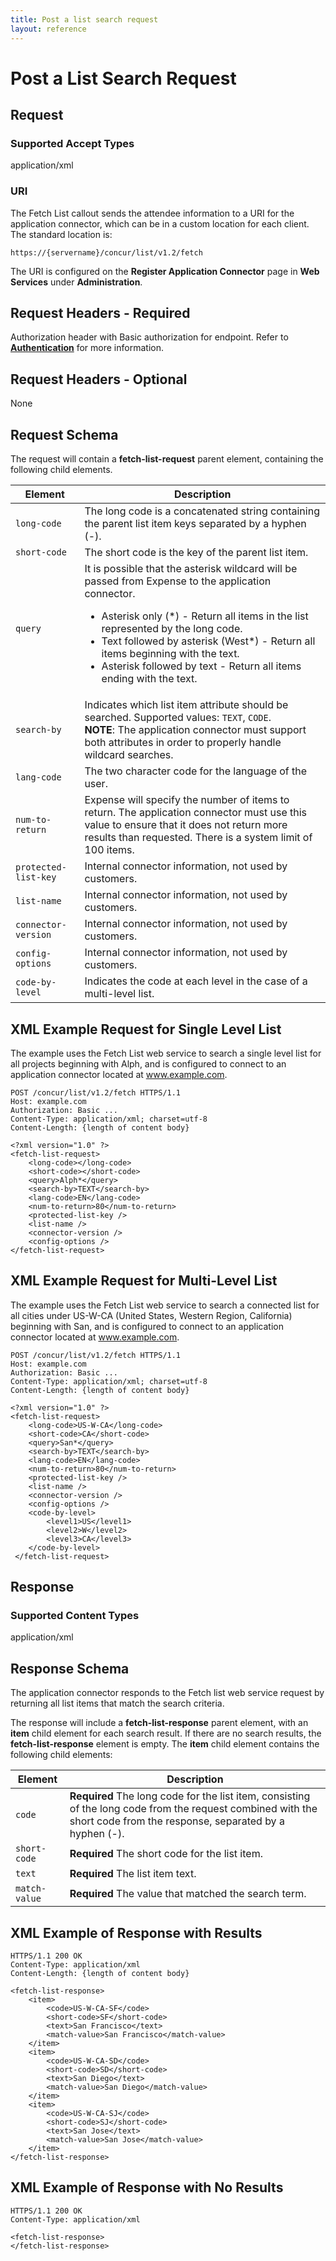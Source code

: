 ```yaml
---
title: Post a list search request
layout: reference
---
```


# Post a List Search Request


## Request <a name="request"></a>

### Supported Accept Types

application/xml

### URI

The Fetch List callout sends the attendee information to a URI for the application connector, which can be in a custom location for each client. The standard location is:

    https://{servername}/concur/list/v1.2/fetch

The URI is configured on the **Register Application Connector** page in **Web Services** under **Administration**.

## Request Headers - Required
Authorization header with Basic authorization for endpoint. Refer to [**Authentication**][1] for more information.

## Request Headers - Optional
None

## <a name="req-schema"></a>Request Schema
The request will contain a **fetch-list-request** parent element, containing the following child elements.

|  Element |  Description |
|--------------|--------------|
|`long-code`|The long code is a concatenated string containing the parent list item keys separated by a hyphen (-).|
|`short-code`|The short code is the key of the parent list item. |
|`query`|It is possible that the asterisk wildcard will be passed from Expense to the application connector. <ul><li>Asterisk only (\*) - Return all items in the list represented by the long code.</li><li>Text followed by asterisk (West\*) - Return all items beginning with the text.</li><li>Asterisk followed by text - Return all items ending with the text.</li></ul>|
|`search-by`|Indicates which list item attribute should be searched. Supported values: `TEXT`, `CODE`.<br/>**NOTE**: The application connector must support both attributes in order to properly handle wildcard searches.|
|`lang-code`|The two character code for the language of the user.|
|`num-to-return`|Expense will specify the number of items to return. The application connector must use this value to ensure that it does not return more results than requested. There is a system limit of 100 items.|
|`protected-list-key`|Internal connector information, not used by customers.|
|`list-name`|Internal connector information, not used by customers.|
|`connector-version`|Internal connector information, not used by customers.|
|`config-options`|Internal connector information, not used by customers.|
|`code-by-level`|Indicates the code at each level in the case of a multi-level list.|

##  <a name="req-examples"></a>XML Example Request for Single Level List

The example uses the Fetch List web service to search a single level list for all projects beginning with Alph, and is configured to connect to an application connector located at www.example.com.

```http
POST /concur/list/v1.2/fetch HTTPS/1.1
Host: example.com
Authorization: Basic ...
Content-Type: application/xml; charset=utf-8
Content-Length: {length of content body}

<?xml version="1.0" ?>
<fetch-list-request>
    <long-code></long-code>
    <short-code></short-code>
    <query>Alph*</query>
    <search-by>TEXT</search-by>
    <lang-code>EN</lang-code>
    <num-to-return>80</num-to-return>
    <protected-list-key />
    <list-name />
    <connector-version />
    <config-options />
</fetch-list-request>
```

##  XML Example Request for Multi-Level List

The example uses the Fetch List web service to search a connected list for all cities under US-W-CA (United States, Western Region, California) beginning with San, and is configured to connect to an application connector located at www.example.com.

```http
POST /concur/list/v1.2/fetch HTTPS/1.1
Host: example.com
Authorization: Basic ...
Content-Type: application/xml; charset=utf-8
Content-Length: {length of content body}

<?xml version="1.0" ?>
<fetch-list-request>
    <long-code>US-W-CA</long-code>
    <short-code>CA</short-code>
    <query>San*</query>
    <search-by>TEXT</search-by>
    <lang-code>EN</lang-code>
    <num-to-return>80</num-to-return>
    <protected-list-key />
    <list-name />
    <connector-version />
    <config-options />
    <code-by-level>
        <level1>US</level1>
        <level2>W</level2>
        <level3>CA</level3>      
    </code-by-level>
 </fetch-list-request>
```

## Response <a name="response"></a>

### Supported Content Types

application/xml

## <a name="res-schema"></a>Response Schema

The application connector responds to the Fetch list web service request by returning all list items that match the search criteria.

The response will include a **fetch-list-response** parent element, with an **item** child element for each search result. If there are no search results, the **fetch-list-response** element is empty. The **item** child element contains the following child elements:

|  Element |  Description |
|---------------|--------------|
|`code` |**Required** The long code for the list item, consisting of the long code from the request combined with the short code from the response, separated by a hyphen (-). |
| `short-code` |**Required** The short code for the list item.|
| `text` |**Required** The list item text.|
| `match-value` |**Required** The value that matched the search term.|

##  <a name="res-examples"></a>XML Example of Response with Results

```http
HTTPS/1.1 200 OK
Content-Type: application/xml
Content-Length: {length of content body}

<fetch-list-response>
    <item>
        <code>US-W-CA-SF</code>
        <short-code>SF</short-code>
        <text>San Francisco</text>
        <match-value>San Francisco</match-value>
    </item>
    <item>
        <code>US-W-CA-SD</code>
        <short-code>SD</short-code>
        <text>San Diego</text>
        <match-value>San Diego</match-value>
    </item>
    <item>
        <code>US-W-CA-SJ</code>
        <short-code>SJ</short-code>
        <text>San Jose</text>
        <match-value>San Jose</match-value>
    </item>
</fetch-list-response>
```

##  XML Example of Response with No Results

```http
HTTPS/1.1 200 OK
Content-Type: application/xml

<fetch-list-response>
</fetch-list-response>
```

[1]: /api-reference/authentication/apidoc.html

